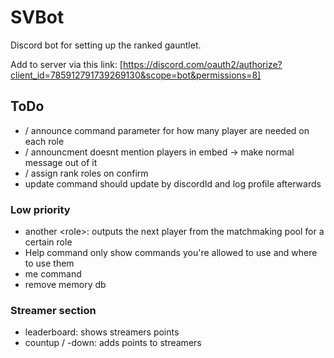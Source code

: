# SVBot

Discord bot for setting up the ranked gauntlet.

Add to server via this link:
[https://discord.com/oauth2/authorize?client_id=785912791739269130&scope=bot&permissions=8]

## ToDo

- / announce command parameter for how many player are needed on each role
- / announcment doesnt mention players in embed -> make normal message out of it
- / assign rank roles on confirm
- update command should update by discordId and log profile afterwards

### Low priority

- another \<role>: outputs the next player from the matchmaking pool for a
  certain role
- Help command only show commands you're allowed to use and where to use them
- me command
- remove memory db

### Streamer section

- leaderboard: shows streamers points
- countup / -down: adds points to streamers
